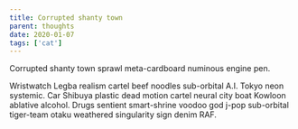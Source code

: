 ```yaml
---
title: Corrupted shanty town
parent: thoughts
date: 2020-01-07
tags: ['cat']
---
```

<!-- Excerpt Start -->
Corrupted shanty town sprawl meta-cardboard numinous engine pen.
<!-- Excerpt End -->

Wristwatch Legba realism cartel beef noodles sub-orbital A.I. Tokyo neon systemic. Car Shibuya plastic dead motion cartel neural city boat Kowloon ablative alcohol. Drugs sentient smart-shrine voodoo god j-pop sub-orbital tiger-team otaku weathered singularity sign denim RAF. 